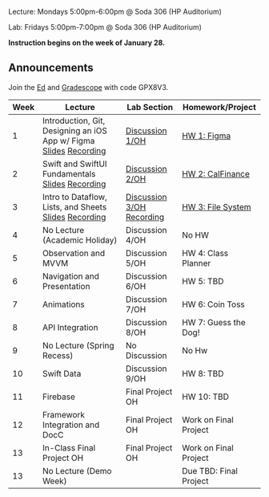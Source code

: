 Lecture: Mondays 5:00pm-6:00pm @ Soda 306 (HP Auditorium)

Lab: Fridays 5:00pm-7:00pm @ Soda 306 (HP Auditorium)

**Instruction begins on the week of January 28.**

## Announcements
Join the [Ed](https://edstem.org/us/join/mtSMbK) and [Gradescope](https://www.gradescope.com) with code GPX8V3.

| Week | Lecture | Lab Section | Homework/Project |
| ---- | ------------------------------------------------------------------------------------------------------------------------------------------------------------------------------------------------------------------------------------------------------------------------------------------------------- | ------------------------------------------------- | ------------------------------------------------- |
| 1    | Introduction, Git, Designing an iOS App w/ Figma [Slides](https://drive.google.com/file/d/1KTsx2mbOxT-gFV8cdZrv2F1BUktUxS2O/view?usp=sharing) [Recording](https://youtu.be/z4cpKbx39IA) | [Discussion 1/OH](https://drive.google.com/file/d/11i_zGYDiSbBesUteg__QgBqdW0hT6u6Y/view) | [HW 1: Figma](https://calhacks.notion.site/HW-1-Figma-d909077eda204b0cb5a858c49b686c63?pvs=4) |
| 2    | Swift and SwiftUI Fundamentals [Slides](https://drive.google.com/file/d/1082vdMlfG52JUHXUDl7nSnB-T0sIsMes/view?usp=share_link) [Recording](https://youtu.be/4vm3SVf_8yU) | [Discussion 2/OH](https://youtu.be/72FNB2_FD88)  | [HW 2: CalFinance](https://calhacks.notion.site/HW-2-CalFinance-011688233b4a46cba49112f49a87fbd6?pvs=4) |
| 3    | Intro to Dataflow, Lists, and Sheets [Slides](https://drive.google.com/file/d/1VfZ_QQ30zjiKjF8i190p_Nz9nPEgBRbL/view?usp=sharing) [Recording](https://drive.google.com/file/d/1S9UyrSW2MqI3r1uyVbhOfDX65bZksxbi/view?usp=sharing)| [Discussion 3/OH](https://drive.google.com/file/d/1etJq2wdpPGzD-cmxL4X1_qTNwI2Ykptz/view?usp=sharing) [Recording](https://drive.google.com/file/d/1A2hLK20mbvkZiB0o4qcpsIXMnYYCrYLt/view?usp=sharing) | [HW 3: File System](https://calhacks.notion.site/HW-3-File-System-1aef9c794ce4455e9ef69953be4acfaa?pvs=4) |
| 4    | No Lecture (Academic Holiday) | Discussion 4/OH | No HW |
| 5    | Observation and MVVM | Discussion 5/OH | HW 4: Class Planner  |
| 6    | Navigation and Presentation | Discussion 6/OH | HW 5: TBD |
| 7    | Animations | Discussion 7/OH | HW 6: Coin Toss |
| 8    | API Integration | Discussion 8/OH | HW 7: Guess the Dog! |
| 9    | No Lecture (Spring Recess) | No Discussion | No Hw |
| 10   | Swift Data | Discussion 9/OH  | HW 8: TBD |
| 11   | Firebase | Final Project OH | HW 10: TBD |
| 12   | Framework Integration and DocC | Final Project OH | Work on Final Project |
| 13   | In-Class Final Project OH | Final Project OH | Work on Final Project |
| 13   | No Lecture (Demo Week) | | Due TBD: Final Project |
